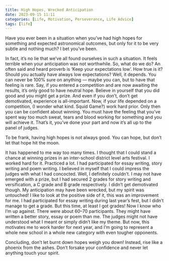 ```yaml
---
title: High Hopes, Wrecked Anticipation
date: 2023-09-15 11:11
categories: [Life, Motivation, Perseverance, Life Advice]
tags: [life]
---
```


Have you ever been in a situation when you’ve had high hopes for something and expected astronomical outcomes, but only for it to be very subtle and nothing much? I bet you’ve been.

In fact, it’s no lie that we’ve all found ourselves in such a situation. It feels terrible when your anticipation was not worthwhile. So, what do we do? An often said and heard proverb is ‘Keep your expectations low’. How true is it? Should you actually have always low expectations? Well, it depends. You can never be 100% sure on anything — maybe you can, but to have that feeling is rare. Say, if you entered a competition and are now awaiting the results, it’s only good to have neutral hope. Believe in yourself that you did good and you might get a prize. And even if you don’t, don’t get demotivated, experience is all-important. Now, if your life depended on a competition, (I wonder what kind. Squid Game?) work hard prior. Only then you can be confident about winning. You must have the feeling that you’ve spent way too much sweat, tears and blood working for something and you will achieve it. That’s it, you’ve done your part and now it’s all up to the panel of judges.

To be frank, having high hopes is not always good. You can hope, but don’t let that hope hit the moon.

It has happened to me way too many times. I thought that I could stand a chance at winning prizes in an inter-school district level arts festival. I worked hard for it. Practiced a lot. I had participated for essay writing, story writing and poem writing. I believed in myself that I could impress the judges with what I had concocted. Well, I definitely couldn’t. I may not have emerged with a prize, but I had secured 2 grades for story writing and versification, a C grade and B grade respectively. I didn’t get demotivated though. My anticipation may have been wrecked, but my spirit was untouched! I like to look at the positive side of it, this was an improvement for me. I had participated for essay writing during last year’s fest, but I didn’t manage to get a grade. But this time, at least I got grades! Now I know who I’m up against. There were about 60–70 participants. They might have written a better story, essay or poem than me. The judges might not have understood what I meant or simply didn’t like my theme. But now, this motivates me to work harder for next year, and I’m going to represent a whole new school in a whole new category with even tougher opponents.

Concluding, don’t let burnt down hopes weigh you down! Instead, rise like a phoenix from the ashes. Don’t forsake your confidence and never let anything touch your spirit.
